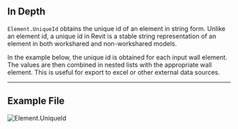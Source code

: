 ## In Depth
`Element.UniqueId` obtains the unique id of an element in string form. Unlike an element id, a unique id in Revit is a stable string representation of an element in both workshared and non-workshared models.

In the example below, the unique id is obtained for each input wall element. The values are then combined in nested lists with the appropriate wall element. This is useful for export to excel or other external data sources.
___
## Example File

![Element.UniqueId](./Revit.Elements.Element.UniqueId_img.jpg)